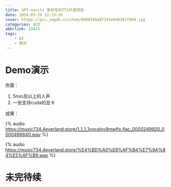 ```yaml
---
title: GPT-sovits 革命性的TTS开源项目
date: 2024-03-29 22:13:26
cover: https://pic.imgdb.cn/item/6608349a9f345e8d0301f9b0.jpg
categories: 水文
abbrlink: 23423
tags: 
    - AI
    - 整货
---
```


# Demo演示

所需：

1. 5min及以上的人声
2. 一张支持cuda的显卡

成果：

{% audio https://music734.4everland.store/1_1_1_1vocalxv9mwlfx.flac_0000249920_0000496640.wav %}

{% audio https://music734.4everland.store/%E4%BD%A0%E8%AF%B4%E7%9A%84%E5%AF%B9.wav %}

# 未完待续